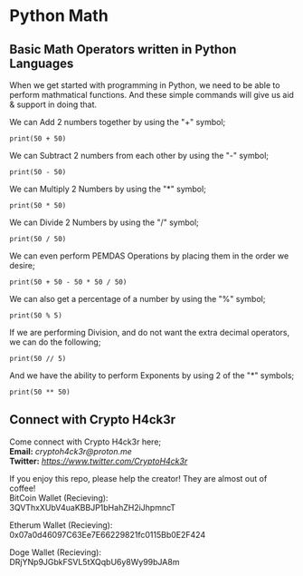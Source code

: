 # Python Math 
## Basic Math Operators written in Python Languages
    
When we get started with programming in Python, we need to be able to perform mathmatical functions.
And these simple commands will give us aid & support in doing that.
  
We can Add 2 numbers together by using the "+" symbol;  
```
print(50 + 50)
```
  
We can Subtract 2 numbers from each other by using the "-" symbol;  
```
print(50 - 50)
```
  
We can Multiply 2 Numbers by using the "*" symbol;  
```
print(50 * 50)
```
  
We can Divide 2 Numbers by using the "/" symbol;  
```
print(50 / 50)
```
  
We can even perform PEMDAS Operations by placing them in the order we desire;  
```
print(50 + 50 - 50 * 50 / 50)
```
  
We can also get a percentage of a number by using the "%" symbol;  
```
print(50 % 5)
```
  
If we are performing Division, and do not want the extra decimal operators, we can do the following;  
```
print(50 // 5)
```
  
And we have the ability to perform Exponents by using 2 of the "*" symbols;  
```
print(50 ** 50)
```
  
## Connect with Crypto H4ck3r  
Come connect with Crypto H4ck3r here;  
**Email:** _cryptoh4ck3r@proton.me_  
**Twitter:** _https://www.twitter.com/CryptoH4ck3r_  
  
If you enjoy this repo, please help the creator! They are almost out of coffee!  
BitCoin Wallet (Recieving):  
3QVThxXUbV4uaKBBJP1bHahZH2iJhpmncT  
  
Etherum Wallet (Recieving):  
0x07a0d46097C63Ee7E66229821fc0115Bb0E2F424  
  
Doge Wallet (Recieving):  
DRjYNp9JGbkFSVL5tXQqbU6y8Wy99bJA8m  
